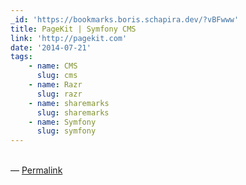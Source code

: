 ```yaml
---
_id: 'https://bookmarks.boris.schapira.dev/?vBFwww'
title: PageKit | Symfony CMS
link: 'http://pagekit.com'
date: '2014-07-21'
tags:
    - name: CMS
      slug: cms
    - name: Razr
      slug: razr
    - name: sharemarks
      slug: sharemarks
    - name: Symfony
      slug: symfony
---
```


<br>&#8212;
<a href="https://bookmarks.boris.schapira.dev/?vBFwww" title="Permalink">Permalink</a>
